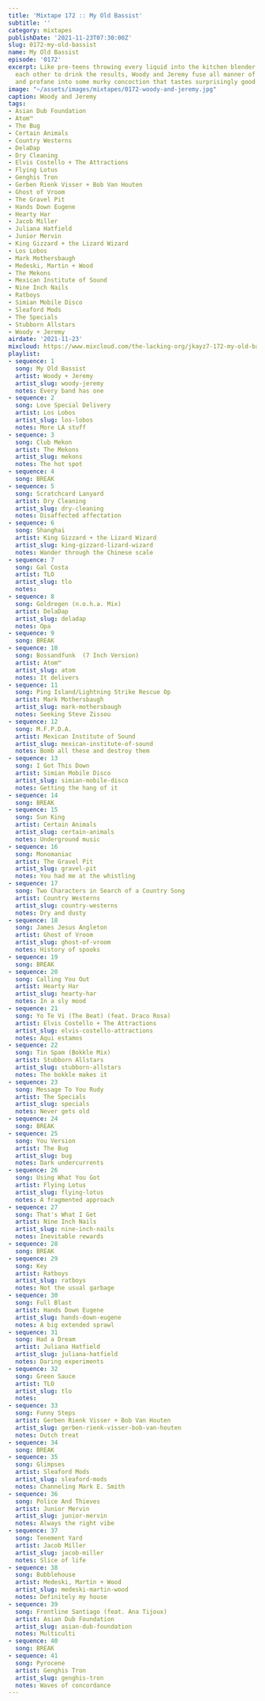 ```yaml
---
title: 'Mixtape 172 :: My Old Bassist'
subtitle: ''
category: mixtapes
publishDate: '2021-11-23T07:30:00Z'
slug: 0172-my-old-bassist
name: My Old Bassist
episode: '0172'
excerpt: Like pre-teens throwing every liquid into the kitchen blender and daring
  each other to drink the results, Woody and Jeremy fuse all manner of sounds legitimate
  and profane into some murky concoction that tastes surprisingly good.
image: "~/assets/images/mixtapes/0172-woody-and-jeremy.jpg"
caption: Woody and Jeremy
tags:
- Asian Dub Foundation
- Atom™
- The Bug
- Certain Animals
- Country Westerns
- DelaDap
- Dry Cleaning
- Elvis Costello + The Attractions
- Flying Lotus
- Genghis Tron
- Gerben Rienk Visser + Bob Van Houten
- Ghost of Vroom
- The Gravel Pit
- Hands Down Eugene
- Hearty Har
- Jacob Miller
- Juliana Hatfield
- Junior Mervin
- King Gizzard + the Lizard Wizard
- Los Lobos
- Mark Mothersbaugh
- Medeski, Martin + Wood
- The Mekons
- Mexican Institute of Sound
- Nine Inch Nails
- Ratboys
- Simian Mobile Disco
- Sleaford Mods
- The Specials
- Stubborn Allstars
- Woody + Jeremy
airdate: '2021-11-23'
mixcloud: https://www.mixcloud.com/the-lacking-org/jkayz7-172-my-old-bassist/
playlist:
- sequence: 1
  song: My Old Bassist
  artist: Woody + Jeremy
  artist_slug: woody-jeremy
  notes: Every band has one
- sequence: 2
  song: Love Special Delivery
  artist: Los Lobos
  artist_slug: los-lobos
  notes: More LA stuff
- sequence: 3
  song: Club Mekon
  artist: The Mekons
  artist_slug: mekons
  notes: The hot spot
- sequence: 4
  song: BREAK
- sequence: 5
  song: Scratchcard Lanyard
  artist: Dry Cleaning
  artist_slug: dry-cleaning
  notes: Disaffected affectation
- sequence: 6
  song: Shanghai
  artist: King Gizzard + the Lizard Wizard
  artist_slug: king-gizzard-lizard-wizard
  notes: Wander through the Chinese scale
- sequence: 7
  song: Gal Costa
  artist: TLO
  artist_slug: tlo
  notes:
- sequence: 8
  song: Goldregen (n.o.h.a. Mix)
  artist: DelaDap
  artist_slug: deladap
  notes: Opa
- sequence: 9
  song: BREAK
- sequence: 10
  song: Bossandfunk  (7 Inch Version)
  artist: Atom™
  artist_slug: atom
  notes: It delivers
- sequence: 11
  song: Ping Island/Lightning Strike Rescue Op
  artist: Mark Mothersbaugh
  artist_slug: mark-mothersbaugh
  notes: Seeking Steve Zissou
- sequence: 12
  song: M.F.P.D.A.
  artist: Mexican Institute of Sound
  artist_slug: mexican-institute-of-sound
  notes: Bomb all these and destroy them
- sequence: 13
  song: I Got This Down
  artist: Simian Mobile Disco
  artist_slug: simian-mobile-disco
  notes: Getting the hang of it
- sequence: 14
  song: BREAK
- sequence: 15
  song: Sun King
  artist: Certain Animals
  artist_slug: certain-animals
  notes: Underground music
- sequence: 16
  song: Monomaniac
  artist: The Gravel Pit
  artist_slug: gravel-pit
  notes: You had me at the whistling
- sequence: 17
  song: Two Characters in Search of a Country Song
  artist: Country Westerns
  artist_slug: country-westerns
  notes: Dry and dusty
- sequence: 18
  song: James Jesus Angleton
  artist: Ghost of Vroom
  artist_slug: ghost-of-vroom
  notes: History of spooks
- sequence: 19
  song: BREAK
- sequence: 20
  song: Calling You Out
  artist: Hearty Har
  artist_slug: hearty-har
  notes: In a sly mood
- sequence: 21
  song: Yo Te Vi (The Beat) (feat. Draco Rosa)
  artist: Elvis Costello + The Attractions
  artist_slug: elvis-costello-attractions
  notes: Aqui estamos
- sequence: 22
  song: Tin Spam (Bokkle Mix)
  artist: Stubborn Allstars
  artist_slug: stubborn-allstars
  notes: The bokkle makes it
- sequence: 23
  song: Message To You Rudy
  artist: The Specials
  artist_slug: specials
  notes: Never gets old
- sequence: 24
  song: BREAK
- sequence: 25
  song: You Version
  artist: The Bug
  artist_slug: bug
  notes: Dark undercurrents
- sequence: 26
  song: Using What You Got
  artist: Flying Lotus
  artist_slug: flying-lotus
  notes: A fragmented approach
- sequence: 27
  song: That's What I Get
  artist: Nine Inch Nails
  artist_slug: nine-inch-nails
  notes: Inevitable rewards
- sequence: 28
  song: BREAK
- sequence: 29
  song: Key
  artist: Ratboys
  artist_slug: ratboys
  notes: Not the usual garbage
- sequence: 30
  song: Full Blast
  artist: Hands Down Eugene
  artist_slug: hands-down-eugene
  notes: A big extended sprawl
- sequence: 31
  song: Had a Dream
  artist: Juliana Hatfield
  artist_slug: juliana-hatfield
  notes: Daring experiments
- sequence: 32
  song: Green Sauce
  artist: TLO
  artist_slug: tlo
  notes:
- sequence: 33
  song: Funny Steps
  artist: Gerben Rienk Visser + Bob Van Houten
  artist_slug: gerben-rienk-visser-bob-van-houten
  notes: Dutch treat
- sequence: 34
  song: BREAK
- sequence: 35
  song: Glimpses
  artist: Sleaford Mods
  artist_slug: sleaford-mods
  notes: Channeling Mark E. Smith
- sequence: 36
  song: Police And Thieves
  artist: Junior Mervin
  artist_slug: junior-mervin
  notes: Always the right vibe
- sequence: 37
  song: Tenement Yard
  artist: Jacob Miller
  artist_slug: jacob-miller
  notes: Slice of life
- sequence: 38
  song: Bubblehouse
  artist: Medeski, Martin + Wood
  artist_slug: medeski-martin-wood
  notes: Definitely my house
- sequence: 39
  song: Frontline Santiago (feat. Ana Tijoux)
  artist: Asian Dub Foundation
  artist_slug: asian-dub-foundation
  notes: Multiculti
- sequence: 40
  song: BREAK
- sequence: 41
  song: Pyrocene
  artist: Genghis Tron
  artist_slug: genghis-tron
  notes: Waves of concordance
---
```


